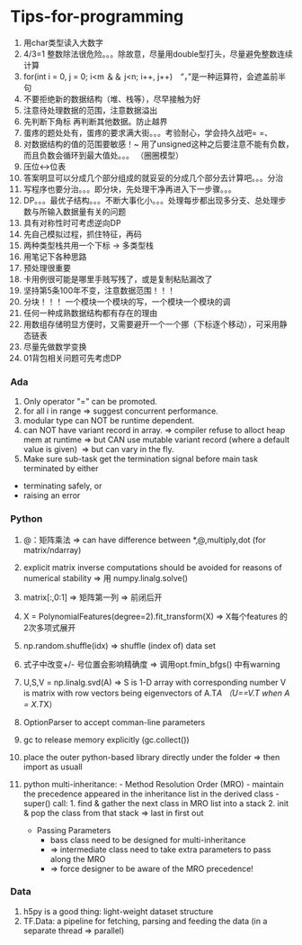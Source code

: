# Tips-for-programming

1. 用char类型读入大数字
2. 4/3=1 整数除法很危险。。。除故意，尽量用double型打头，尽量避免整数连续计算
3. for(int i = 0, j = 0; i<m ＆＆ j<n; i++, j++)　“，”是一种运算符，会遮盖前半句
4. 不要拒绝新的数据结构（堆、栈等），尽早接触为好
5. 注意待处理数据的范围，注意数据溢出
6. 先判断下角标 再判断其他数据。防止越界
7. 蛋疼的题处处有，蛋疼的要求满大街。。。考验耐心，学会持久战吧= =、
8. 对数据结构的值的范围要敏感！~ 用了unsigned这种之后要注意不能有负数，而且负数会循环到最大值处。。。
   （圈圈模型）
9. 压位<->位表
10. 答案明显可以分成几个部分组成的就妥妥的分成几个部分去计算吧。。。分治
11. 写程序也要分治。。。即分块，先处理干净再进入下一步骤。。。
12. DP。。。最优子结构。。。不断大事化小。。。处理每步都出现多分支、总处理步数与所输入数据量有关的问题
13. 具有对称性时可考虑逆向DP
14. 先自己模拟过程，抓住特征，再码
15. 两种类型栈共用一个下标 -> 多类型栈
16. 用笔记下各种思路
17. 预处理很重要
18. 卡用例很可能是哪里手贱写残了，或是复制粘贴漏改了
19. 坚持第5条100年不变，注意数据范围！！！
20. 分块！！！ 一个模块一个模块的写，一个模块一个模块的调
21. 任何一种成熟数据结构都有存在的理由
22. 用数组存储明显方便时，又需要避开一个一个挪（下标逐个移动），可采用静态链表
23. 尽量先做数学变换
24. 01背包相关问题可先考虑DP

### Ada

1. Only operator "=" can be promoted.
2. for all i in range => suggest concurrent performance.
3. modular type can NOT be runtime dependent.
4. can NOT have variant record in array. => compiler refuse to alloct heap mem at runtime
    => but CAN use mutable variant record (where a default value is given)
    ​	=> but can vary in the fly.
5. Make sure sub-task get the termination signal before main task terminated by either
  - terminating safely, or 
  - raising an error

### Python

1. @：矩阵乘法 => can have difference between *,@,multiply,dot (for matrix/ndarray)
2. explicit matrix inverse computations should be avoided for reasons of numerical stability
    => 用 numpy.linalg.solve()
3. matrix[:,0:1] => 矩阵第一列
    => 前闭后开
4. X = PolynomialFeatures(degree=2).fit_transform(X) => X每个features 的 2次多项式展开
5. np.random.shuffle(idx) => shuffle (index of) data set


7. 式子中改变+/- 号位置会影响精确度 => 调用opt.fmin_bfgs() 中有warning
8. U,S,V = np.linalg.svd(A)
     =>	S is 1-D array with corresponding number
       	V is matrix with row vectors being eigenvectors of A.T*A （U==V.T when A = X.T*X）
9. OptionParser to accept comman-line parameters
10. gc to release memory explicitly (gc.collect())
11. place the outer python-based library directly under the  folder => then import as usuall
12. python multi-inheritance: 
        - Method Resolution Order (MRO)
          - maintain the precedence appeared in the inheritance list in the derived class
          - super() call:
            1. find & gather the next class in MRO list into a stack
            2. init & pop the class from that stack $\Rightarrow$ last in first out
      - Passing Parameters
        - bass class need to be designed for multi-inheritance
        - $\Rightarrow$ intermediate class need to take extra parameters to pass along the MRO
        - $\Rightarrow$ force designer to be aware of the MRO precedence!

### Data

1. h5py is a good thing: light-weight dataset structure
2. TF.Data: a pipeline for fetching, parsing and feeding the data (in a separate thread $\Rightarrow$ parallel)